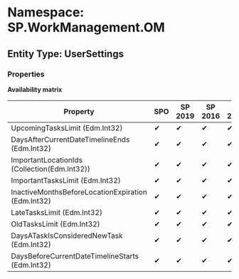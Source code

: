 # Namespace: SP.WorkManagement.OM
## Entity Type: UserSettings

### Properties

**Availability matrix**

Property | SPO | SP 2019 | SP 2016 | SP 2013
----------|-----|---------|---------|--------
UpcomingTasksLimit (Edm.Int32) | ✔ | ✔ | ✔ | ✔
DaysAfterCurrentDateTimelineEnds (Edm.Int32) | ✔ | ✔ | ✔ | ✔
ImportantLocationIds (Collection(Edm.Int32)) | ✔ | ✔ | ✔ | ✔
ImportantTasksLimit (Edm.Int32) | ✔ | ✔ | ✔ | ✔
InactiveMonthsBeforeLocationExpiration (Edm.Int32) | ✔ | ✔ | ✔ | ✔
LateTasksLimit (Edm.Int32) | ✔ | ✔ | ✔ | ✔
OldTasksLimit (Edm.Int32) | ✔ | ✔ | ✔ | ✔
DaysATaskIsConsideredNewTask (Edm.Int32) | ✔ | ✔ | ✔ | ✔
DaysBeforeCurrentDateTimelineStarts (Edm.Int32) | ✔ | ✔ | ✔ | ✔

